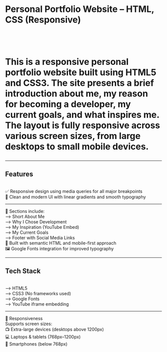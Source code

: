 <h1>Personal Portfolio Website – HTML, CSS (Responsive)<h1/>
<br>
<p>This is a responsive personal portfolio website built using HTML5 and CSS3. The site presents a brief introduction about me, my reason for becoming a developer, my current goals, and what inspires me. The layout is fully responsive across various screen sizes, from large desktops to small mobile devices.</p>
<hr>
<h2>Features</h2><br>
✅ Responsive design using media queries for all major breakpoints<br>
🎨 Clean and modern UI with linear gradients and smooth typography
<hr>
📄 Sections include:<br>
--> Short About Me<br>
--> Why I Chose Development<br>
--> My Inspiration (YouTube Embed)<br>
--> My Current Goals<br>
--> Footer with Social Media Links<br>
🧠 Built with semantic HTML and mobile-first approach<br>
🖼️ Google Fonts integration for improved typography
<hr>
<h2>Tech Stack</h2> <br>
--> HTML5<br>
--> CSS3 (No frameworks used)<br>
--> Google Fonts<br>
--> YouTube iframe embedding
<hr>
📱 Responsiveness<br>
Supports screen sizes:<br>
📺 Extra-large devices (desktops above 1200px)<br>
💻 Laptops & tablets (768px–1200px)<br>
📱 Smartphones (below 768px)<br>
